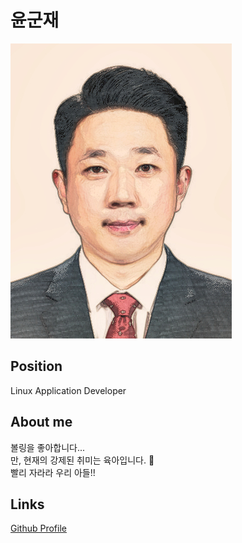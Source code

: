 # 윤군재

![메인 이미지](/assets/software/gj1.jpg)

## Position

Linux Application Developer

## About me

볼링을 좋아합니다...  
만, 현재의 강제된 취미는 육아입니다. :children_crossing:  
빨리 자라라 우리 아들!!

## Links

[Github Profile](https://github.com/gunjae-yoon)

